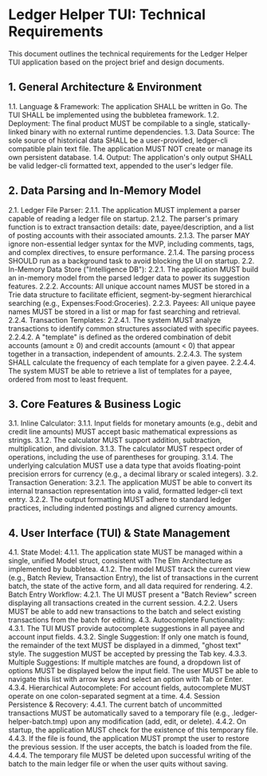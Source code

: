 # **Ledger Helper TUI: Technical Requirements**

This document outlines the technical requirements for the Ledger Helper TUI application based on the project brief and design documents.

## **1\. General Architecture & Environment**

1.1. Language & Framework: The application SHALL be written in Go. The TUI SHALL be implemented using the bubbletea framework.
1.2. Deployment: The final product MUST be compilable to a single, statically-linked binary with no external runtime dependencies.
1.3. Data Source: The sole source of historical data SHALL be a user-provided, ledger-cli compatible plain text file. The application MUST NOT create or manage its own persistent database.
1.4. Output: The application's only output SHALL be valid ledger-cli formatted text, appended to the user's ledger file.

## **2\. Data Parsing and In-Memory Model**

2.1. Ledger File Parser:
2.1.1. The application MUST implement a parser capable of reading a ledger file on startup.
2.1.2. The parser's primary function is to extract transaction details: date, payee/description, and a list of posting accounts with their associated amounts.
2.1.3. The parser MAY ignore non-essential ledger syntax for the MVP, including comments, tags, and complex directives, to ensure performance.
2.1.4. The parsing process SHOULD run as a background task to avoid blocking the UI on startup.
2.2. In-Memory Data Store ("Intelligence DB"):
2.2.1. The application MUST build an in-memory model from the parsed ledger data to power its suggestion features.
2.2.2. Accounts: All unique account names MUST be stored in a Trie data structure to facilitate efficient, segment-by-segment hierarchical searching (e.g., Expenses:Food:Groceries).
2.2.3. Payees: All unique payee names MUST be stored in a list or map for fast searching and retrieval.
2.2.4. Transaction Templates:
2.2.4.1. The system MUST analyze transactions to identify common structures associated with specific payees.
2.2.4.2. A "template" is defined as the ordered combination of debit accounts (amount ≥ 0) and credit accounts (amount < 0) that appear together in a transaction, independent of amounts.
2.2.4.3. The system SHALL calculate the frequency of each template for a given payee.
2.2.4.4. The system MUST be able to retrieve a list of templates for a payee, ordered from most to least frequent.

## **3\. Core Features & Business Logic**

3.1. Inline Calculator:
3.1.1. Input fields for monetary amounts (e.g., debit and credit line amounts) MUST accept basic mathematical expressions as strings.
3.1.2. The calculator MUST support addition, subtraction, multiplication, and division.
3.1.3. The calculator MUST respect order of operations, including the use of parentheses for grouping.
3.1.4. The underlying calculation MUST use a data type that avoids floating-point precision errors for currency (e.g., a decimal library or scaled integers).
3.2. Transaction Generation:
3.2.1. The application MUST be able to convert its internal transaction representation into a valid, formatted ledger-cli text entry.
3.2.2. The output formatting MUST adhere to standard ledger practices, including indented postings and aligned currency amounts.

## **4\. User Interface (TUI) & State Management**

4.1. State Model:
4.1.1. The application state MUST be managed within a single, unified Model struct, consistent with The Elm Architecture as implemented by bubbletea.
4.1.2. The model MUST track the current view (e.g., Batch Review, Transaction Entry), the list of transactions in the current batch, the state of the active form, and all data required for rendering.
4.2. Batch Entry Workflow:
4.2.1. The UI MUST present a "Batch Review" screen displaying all transactions created in the current session.
4.2.2. Users MUST be able to add new transactions to the batch and select existing transactions from the batch for editing.
4.3. Autocomplete Functionality:
4.3.1. The TUI MUST provide autocomplete suggestions in all payee and account input fields.
4.3.2. Single Suggestion: If only one match is found, the remainder of the text MUST be displayed in a dimmed, "ghost text" style. The suggestion MUST be accepted by pressing the Tab key.
4.3.3. Multiple Suggestions: If multiple matches are found, a dropdown list of options MUST be displayed below the input field. The user MUST be able to navigate this list with arrow keys and select an option with Tab or Enter.
4.3.4. Hierarchical Autocomplete: For account fields, autocomplete MUST operate on one colon-separated segment at a time.
4.4. Session Persistence & Recovery:
4.4.1. The current batch of uncommitted transactions MUST be automatically saved to a temporary file (e.g., .ledger-helper-batch.tmp) upon any modification (add, edit, or delete).
4.4.2. On startup, the application MUST check for the existence of this temporary file.
4.4.3. If the file is found, the application MUST prompt the user to restore the previous session. If the user accepts, the batch is loaded from the file.
4.4.4. The temporary file MUST be deleted upon successful writing of the batch to the main ledger file or when the user quits without saving.

